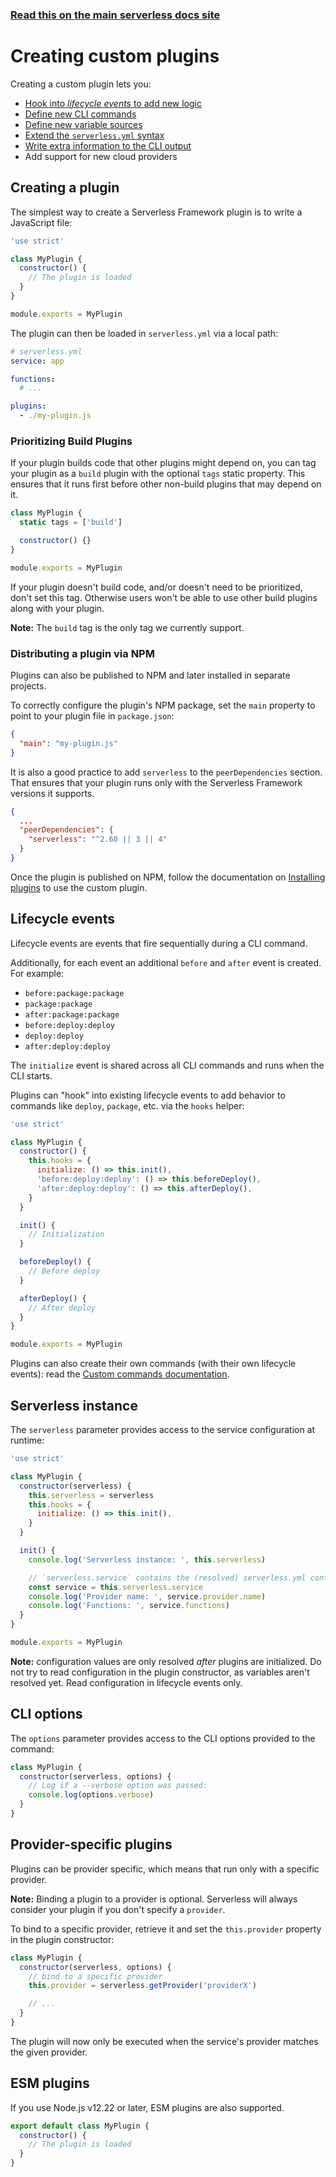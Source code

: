 <!--
title: Serverless Framework - Creating plugins
menuText: Creating plugins
menuOrder: 1
description: How to create custom plugins to customize the Serverless Framework
layout: Doc
-->

<!-- DOCS-SITE-LINK:START automatically generated  -->

### [Read this on the main serverless docs site](https://www.serverless.com/framework/docs/guides/plugins/creating-plugins)

<!-- DOCS-SITE-LINK:END -->

# Creating custom plugins

Creating a custom plugin lets you:

- [Hook into _lifecycle events_ to add new logic](#lifecycle-events)
- [Define new CLI commands](custom-commands.md)
- [Define new variable sources](custom-variables.md)
- [Extend the `serverless.yml` syntax](custom-configuration.md)
- [Write extra information to the CLI output](cli-output.md)
- Add support for new cloud providers

## Creating a plugin

The simplest way to create a Serverless Framework plugin is to write a JavaScript file:

```javascript
'use strict'

class MyPlugin {
  constructor() {
    // The plugin is loaded
  }
}

module.exports = MyPlugin
```

The plugin can then be loaded in `serverless.yml` via a local path:

```yaml
# serverless.yml
service: app

functions:
  # ...

plugins:
  - ./my-plugin.js
```

### Prioritizing Build Plugins

If your plugin builds code that other plugins might depend on, you can tag your plugin as a `build` plugin with the optional `tags` static property. This ensures that it runs first before other non-build plugins that may depend on it.

```javascript
class MyPlugin {
  static tags = ['build']

  constructor() {}
}

module.exports = MyPlugin
```

If your plugin doesn't build code, and/or doesn't need to be prioritized, don't set this tag. Otherwise users won't be able to use other build plugins along with your plugin.

**Note:** The `build` tag is the only tag we currently support.

### Distributing a plugin via NPM

Plugins can also be published to NPM and later installed in separate projects.

To correctly configure the plugin's NPM package, set the `main` property to point to your plugin file in `package.json`:

```json
{
  "main": "my-plugin.js"
}
```

It is also a good practice to add `serverless` to the `peerDependencies` section. That ensures that your plugin runs only with the Serverless Framework versions it supports.

```json
{
  ...
  "peerDependencies": {
    "serverless": "^2.60 || 3 || 4"
  }
}
```

Once the plugin is published on NPM, follow the documentation on [Installing plugins](README.md) to use the custom plugin.

## Lifecycle events

Lifecycle events are events that fire sequentially during a CLI command.

Additionally, for each event an additional `before` and `after` event is created. For example:

- `before:package:package`
- `package:package`
- `after:package:package`
- `before:deploy:deploy`
- `deploy:deploy`
- `after:deploy:deploy`

The `initialize` event is shared across all CLI commands and runs when the CLI starts.

Plugins can "hook" into existing lifecycle events to add behavior to commands like `deploy`, `package`, etc. via the `hooks` helper:

```javascript
'use strict'

class MyPlugin {
  constructor() {
    this.hooks = {
      initialize: () => this.init(),
      'before:deploy:deploy': () => this.beforeDeploy(),
      'after:deploy:deploy': () => this.afterDeploy(),
    }
  }

  init() {
    // Initialization
  }

  beforeDeploy() {
    // Before deploy
  }

  afterDeploy() {
    // After deploy
  }
}

module.exports = MyPlugin
```

Plugins can also create their own commands (with their own lifecycle events): read the [Custom commands documentation](custom-commands.md).

## Serverless instance

The `serverless` parameter provides access to the service configuration at runtime:

```javascript
'use strict'

class MyPlugin {
  constructor(serverless) {
    this.serverless = serverless
    this.hooks = {
      initialize: () => this.init(),
    }
  }

  init() {
    console.log('Serverless instance: ', this.serverless)

    // `serverless.service` contains the (resolved) serverless.yml config
    const service = this.serverless.service
    console.log('Provider name: ', service.provider.name)
    console.log('Functions: ', service.functions)
  }
}

module.exports = MyPlugin
```

**Note:** configuration values are only resolved _after_ plugins are initialized. Do not try to read configuration in the plugin constructor, as variables aren't resolved yet. Read configuration in lifecycle events only.

## CLI options

The `options` parameter provides access to the CLI options provided to the command:

```javascript
class MyPlugin {
  constructor(serverless, options) {
    // Log if a --verbose option was passed:
    console.log(options.verbose)
  }
}
```

## Provider-specific plugins

Plugins can be provider specific, which means that run only with a specific provider.

**Note:** Binding a plugin to a provider is optional. Serverless will always consider your plugin if you don't specify a `provider`.

To bind to a specific provider, retrieve it and set the `this.provider` property in the plugin constructor:

```javascript
class MyPlugin {
  constructor(serverless, options) {
    // bind to a specific provider
    this.provider = serverless.getProvider('providerX')

    // ...
  }
}
```

The plugin will now only be executed when the service's provider matches the given provider.

## ESM plugins

If you use Node.js v12.22 or later, ESM plugins are also supported.

```javascript
export default class MyPlugin {
  constructor() {
    // The plugin is loaded
  }
}
```
